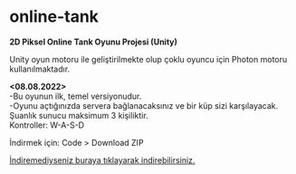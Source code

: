 # online-tank
**2D Piksel Online Tank Oyunu Projesi (Unity)**

Unity oyun motoru ile geliştirilmekte olup çoklu oyuncu için Photon motoru kullanılmaktadır.

**<08.08.2022>** <br/>
-Bu oyunun ilk, temel versiyonudur. <br/>
-Oyunu açtığınızda servera bağlanacaksınız ve bir küp sizi karşılayacak. Şuanlık sunucu maksimum 3 kişiliktir. <br/>
Kontroller: W-A-S-D <br/>

İndirmek için: Code > Download ZIP

[İndiremediyseniz buraya tıklayarak indirebilirsiniz.](https://github.com/KantoshK/online-tank/archive/refs/heads/main.zip)
